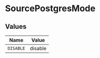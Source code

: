 # SourcePostgresMode


## Values

| Name      | Value     |
| --------- | --------- |
| `DISABLE` | disable   |
